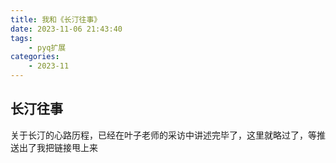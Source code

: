 ```yaml
---
title: 我和《长汀往事》
date: 2023-11-06 21:43:40
tags:
	- pyq扩展
categories:
	- 2023-11
---
```


## 长汀往事

关于长汀的心路历程，已经在叶子老师的采访中讲述完毕了，这里就略过了，等推送出了我把链接甩上来

